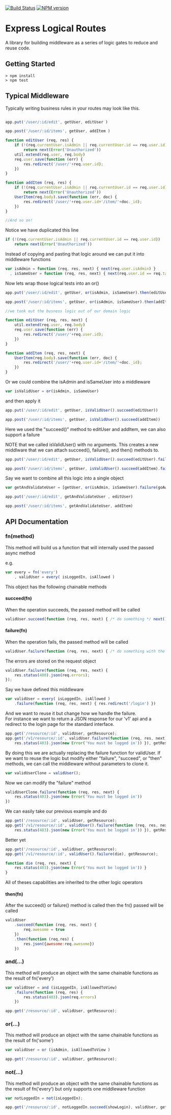 [![Build Status](https://travis-ci.org/NathanGRomano/express-logical-routes.svg?branch=master)](https://travis-ci.org/NathanGRomano/express-logical-routes.git)
[![NPM version](https://badge.fury.io/js/express-logical-routes.svg)](http://badge.fury.io/js/express-logical-routes)

# Express Logical Routes

A library for building middleware as a series of logic gates to reduce and
reuse code.

## Getting Started

    > npm install
    > npm test

## Typical Middleware

Typically writing business rules in your routes may look like this.

```javascript

app.put('/user/:id/edit', getUser, editUser )

app.post('/user/:id/items', getUser, addItem )

function editUser (req, res) {
	if (!(req.currentUser.isAdmin || req.currentUser.id == req.user.id))
		return next(Error('Unauthorized'))
	util.extend(req.user, req.body)
	req.user.save(function (err) {
		res.redirect('/user/'+req.user.id);
	})
}

function addItem (req, res) {
	if (!(req.currentUser.isAdmin || req.currentUser.id == req.user.id))
		return next(Error('Unauthorized'))
	UserItem(req.body).save(function (err, doc) {
		res.redirect('/user/'+req.user.id+'/item/'+doc._id);
	})
}

//And so on!
```

Notice we have duplicated this line 

```javascript
if (!(req.currentUser.isAdmin || req.currentUser.id == req.user.id))
	return next(Error('Unauthorized'))
```

Instead of copying and pasting that logic around we can put it into middleware functions 

```javascript
var isAdmin = function (req, res, next) { next(req.user.isAdmin) }
  , isSameUser = function (req, res, next) { next(req.user.id == req.target.id) }
```

Now lets wrap those logical tests into an or() 

```javascript
app.put('/user/:id/edit', getUser, or(isAdmin, isSameUser).then(editUser))

app.post('/user/:id/items', getUser, or(isAdmin, isSameUser).then(addItem))

//we took out the busness logic out of our domain logic

function editUser (req, res, next) {
	util.extend(req.user, req.body)
	req.user.save(function (err) {
		res.redirect('/user/'+req.user.id);
	})
}

function addItem (req, res, next) {
	UserItem(req.body).save(function (err, doc) {
		res.redirect('/user/'+req.user.id+'/item/'+doc._id);
	})
}
```

Or we could combine the isAdmin and isSameUser into a middleware

```javascript
var isValidUser = or(isAdmin, isSameUser)
```
and then apply it

```javascript
app.put('/user/:id/edit', getUser, isValidUser().succeed(editUser))

app.post('/user/:id/items', getUser, isValidUser().succeed(addItem))
```
Here we used the "succeed()" method to editUser and addItem, we can also support a failure

NOTE that we called isValidUser() with no arguments.  This creates a new middlware that we can attach
succeed(), failure(), and then() methods to.

```javascript
app.put('/user/:id/edit', getUser, isValidUser().succeed(editUser).failure(goAway))

app.post('/user/:id/items', getUser, isValidUser().succeed(addItem).failure(goAway))
```

Say we want to combine all this logic into a single object

```javascript
var getAndValidateUser = [getUser, or(isAdmin, isSameUser).failure(goAway)];

app.put('/user/:id/edit', getAndValidateUser , editUser)

app.post('/user/:id/items', getAndValidateUser, addItem)
```

## API Documentation

### fn(method)

This method will build us a function that will internally used the passed async method

e.g.

```javascript
var every = fn('every')
	, validUser = every( isLoggedIn, isAllowed )
```

This object has the following chainable methods 

#### succeed(fn)

When the operation succeeds, the passed method will be called

```javascript
validUser.succeed(function (req, res, next) { /* do something */ next() })
```

#### failure(fn)

When the operation fails, the passed method will be called

```javascript
validUser.failure(function (req, res, next) { /* do something with the errors */ next() })
```

The errors are stored on the request object

```javascript
validUser.failure(function (req, res, next) {
	res.status(400).json(req.errors);
});
```
Say we have defined this middleware

```javascript
var validUser = every( isLoggedIn, isAllowed )
	.failure(function (req, res, next) { res.redirect('/login') })
```

And we want to reuse it but change how we handle the failure.  
For instance we want to return a JSON response for our 'v1' api and
a redirect to the login page for the standard interface.

```javascript
app.get('/resource/:id', validUser, getResource); 
app.get('/v1/resource/:id', validUser.failure(function (req, res, next) { 
	res.status(403).json(new Error('You must be logged in')) }), getResource);
```

By doing this we are actually replacing the failure function for validUser.
If we want to reuse the logic but modify either "failure", "succeed", or "then" methods,
we can call the middleware without parameters to clone it.

```javascript
var validUserClone = validUser();
```

Now we can modify the "failure" method

```javascript
validUserClone.failure(function (req, res, next) {
	res.status(403).json(new Error('You must be logged in'))
})
```

We can easily take our previous example and do


```javascript
app.get('/resource/:id', validUser, getResource); 
app.get('/v1/resource/:id', validUser().failure(function (req, res, next) { 
	res.status(403).json(new Error('You must be logged in')) }), getResource);
```

Better yet

```javascript
app.get('/resource/:id', validUser, getResource); 
app.get('/v1/resource/:id', validUser().failure(die), getResource);

function die (req, res, next) {
	res.status(403).json(new Error('You must be logged in')) }
}
```

All of theses capabilities are inherited to the other logic operators


#### then(fn)

After the succeed() or failure() method is called then the fn() passed will be called

```javascript
validUser
	.succeed(function (req, res, next) { 
		req.awesome = true
	})
	.then(function (req,res) { 
		res.json({awesome:req.awesome}) 
	})
```

### and(...)

This method will produce an object with the same chainable functions as the result of fn('every')

```javascript
var validUser = and (isLoggedIn, isAllowedToView)
	.failure(function (req, res) { 
		res.status(403).json(req.errors)
	})

app.get('/resource/:id', validUser, getResource);
```

### or(...)

This method will produce an object with the same chainable functions as the result of fn('some')

```javascript
var validUser = or (isAdmin, isAllowedToView )

app.get('/resource/:id', validUser, getResource);
```

### not(...)

This method will produce an object with the same chainable functions as the result of fn('every') but only supports
one middleware function

```javascript
var notLoggedIn = not(isLoggedIn);

app.get('/resource/:id', notLoggedIn.succeed(showLogin), validUser, getResource);
```
